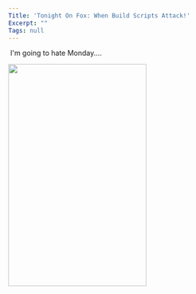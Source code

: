 ```yaml
---
Title: 'Tonight On Fox: When Build Scripts Attack!'
Excerpt: ""
Tags: null
---
```

<div>
<p>&nbsp;I'm going to hate Monday....</p>
<p><img id=_x0000_i1025 height=446 src="http://dev.genesisfour.com/images/BadBuild.jpg" width=277/></p></div>